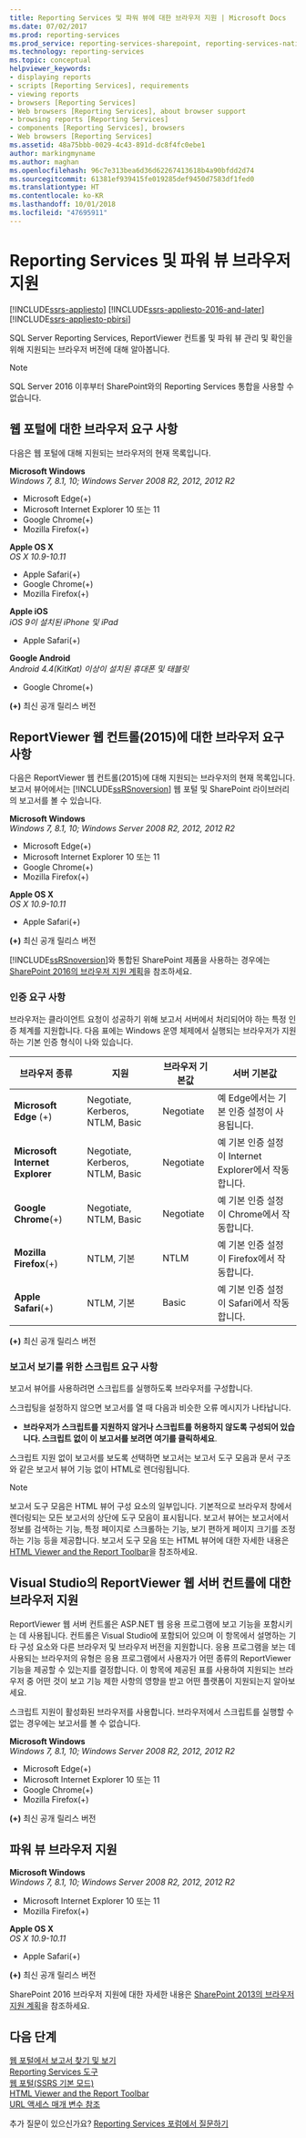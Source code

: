 ```yaml
---
title: Reporting Services 및 파워 뷰에 대한 브라우저 지원 | Microsoft Docs
ms.date: 07/02/2017
ms.prod: reporting-services
ms.prod_service: reporting-services-sharepoint, reporting-services-native
ms.technology: reporting-services
ms.topic: conceptual
helpviewer_keywords:
- displaying reports
- scripts [Reporting Services], requirements
- viewing reports
- browsers [Reporting Services]
- Web browsers [Reporting Services], about browser support
- browsing reports [Reporting Services]
- components [Reporting Services], browsers
- Web browsers [Reporting Services]
ms.assetid: 48a75bbb-0029-4c43-891d-dc8f4fc0ebe1
author: markingmyname
ms.author: maghan
ms.openlocfilehash: 96c7e313bea6d36d62267413618b4a90bfdd2d74
ms.sourcegitcommit: 61381ef939415fe019285def9450d7583df1fed0
ms.translationtype: HT
ms.contentlocale: ko-KR
ms.lasthandoff: 10/01/2018
ms.locfileid: "47695911"
---
```

# <a name="browser-support-for-reporting-services-and-power-view"></a>Reporting Services 및 파워 뷰 브라우저 지원

[!INCLUDE[ssrs-appliesto](../includes/ssrs-appliesto.md)] [!INCLUDE[ssrs-appliesto-2016-and-later](../includes/ssrs-appliesto-2016-and-later.md)] [!INCLUDE[ssrs-appliesto-pbirsi](../includes/ssrs-appliesto-pbirs.md)]

SQL Server Reporting Services, ReportViewer 컨트롤 및 파워 뷰 관리 및 확인을 위해 지원되는 브라우저 버전에 대해 알아봅니다.

> [!NOTE]
> SQL Server 2016 이후부터 SharePoint와의 Reporting Services 통합을 사용할 수 없습니다.

## <a name="browser-requirements-for-the-web-portal"></a>웹 포털에 대한 브라우저 요구 사항

다음은 웹 포털에 대해 지원되는 브라우저의 현재 목록입니다.

**Microsoft Windows**  
*Windows 7, 8.1, 10; Windows Server 2008 R2, 2012, 2012 R2*
- Microsoft Edge(+)
- Microsoft Internet Explorer 10 또는 11
- Google Chrome(+)
- Mozilla Firefox(+)

**Apple OS X**  
*OS X 10.9-10.11*

- Apple Safari(+)
- Google Chrome(+)
- Mozilla Firefox(+)

**Apple iOS**  
*iOS 9이 설치된 iPhone 및 iPad*

- Apple Safari(+)

**Google Android**  
*Android 4.4(KitKat) 이상이 설치된 휴대폰 및 태블릿*

- Google Chrome(+)

 **(+)** 최신 공개 릴리스 버전

## <a name="browser-requirements-for-the-reportviewer-web-control-2015"></a>ReportViewer 웹 컨트롤(2015)에 대한 브라우저 요구 사항

 다음은 ReportViewer 웹 컨트롤(2015)에 대해 지원되는 브라우저의 현재 목록입니다. 보고서 뷰어에서는 [!INCLUDE[ssRSnoversion](../includes/ssrsnoversion-md.md)] 웹 포털 및 SharePoint 라이브러리의 보고서를 볼 수 있습니다.  

**Microsoft Windows**  
*Windows 7, 8.1, 10; Windows Server 2008 R2, 2012, 2012 R2*

- Microsoft Edge(+)
- Microsoft Internet Explorer 10 또는 11
- Google Chrome(+)
- Mozilla Firefox(+)

**Apple OS X**  
*OS X 10.9-10.11*

- Apple Safari(+)

 **(+)** 최신 공개 릴리스 버전

 [!INCLUDE[ssRSnoversion](../includes/ssrsnoversion-md.md)]와 통합된 SharePoint 제품을 사용하는 경우에는  [SharePoint 2016의 브라우저 지원 계획](http://technet.microsoft.com//library/cc263526\(v=office.16\).aspx)을 참조하세요.

### <a name="authentication-requirements"></a>인증 요구 사항

 브라우저는 클라이언트 요청이 성공하기 위해 보고서 서버에서 처리되어야 하는 특정 인증 체계를 지원합니다. 다음 표에는 Windows 운영 체제에서 실행되는 브라우저가 지원하는 기본 인증 형식이 나와 있습니다.

|**브라우저 종류**|**지원**|**브라우저 기본값**|**서버 기본값**|
|----------------------|------------------|-------------------------|------------------------|
|**Microsoft Edge** (+)|Negotiate, Kerberos, NTLM, Basic|Negotiate|예 Edge에서는 기본 인증 설정이 사용됩니다.|
|**Microsoft Internet Explorer**|Negotiate, Kerberos, NTLM, Basic|Negotiate|예 기본 인증 설정이 Internet Explorer에서 작동합니다.|
|**Google Chrome**(+)|Negotiate, NTLM, Basic|Negotiate|예 기본 인증 설정이 Chrome에서 작동합니다.|
|**Mozilla Firefox**(+)|NTLM, 기본|NTLM|예 기본 인증 설정이 Firefox에서 작동합니다.|
|**Apple Safari**(+)|NTLM, 기본|Basic|예 기본 인증 설정이 Safari에서 작동합니다.|

 **(+)** 최신 공개 릴리스 버전

### <a name="script-requirements-for-viewing-reports"></a>보고서 보기를 위한 스크립트 요구 사항

 보고서 뷰어를 사용하려면 스크립트를 실행하도록 브라우저를 구성합니다.

 스크립팅을 설정하지 않으면 보고서를 열 때 다음과 비슷한 오류 메시지가 나타납니다.

- **브라우저가 스크립트를 지원하지 않거나 스크립트를 허용하지 않도록 구성되어 있습니다. 스크립트 없이 이 보고서를 보려면 여기를 클릭하세요**.

 스크립트 지원 없이 보고서를 보도록 선택하면 보고서는 보고서 도구 모음과 문서 구조와 같은 보고서 뷰어 기능 없이 HTML로 렌더링됩니다.

> [!NOTE]
> 보고서 도구 모음은 HTML 뷰어 구성 요소의 일부입니다. 기본적으로 브라우저 창에서 렌더링되는 모든 보고서의 상단에 도구 모음이 표시됩니다. 보고서 뷰어는 보고서에서 정보를 검색하는 기능, 특정 페이지로 스크롤하는 기능, 보기 편하게 페이지 크기를 조정하는 기능 등을 제공합니다. 보고서 도구 모음 또는 HTML 뷰어에 대한 자세한 내용은 [HTML Viewer and the Report Toolbar](../reporting-services/html-viewer-and-the-report-toolbar.md)을 참조하세요.

## <a name="browser-support-for-reportviewer-web-server-controls-in-visual-studio"></a>Visual Studio의 ReportViewer 웹 서버 컨트롤에 대한 브라우저 지원

 ReportViewer 웹 서버 컨트롤은 ASP.NET 웹 응용 프로그램에 보고 기능을 포함시키는 데 사용됩니다. 컨트롤은 Visual Studio에 포함되어 있으며 이 항목에서 설명하는 기타 구성 요소와 다른 브라우저 및 브라우저 버전을 지원합니다. 응용 프로그램을 보는 데 사용되는 브라우저의 유형은 응용 프로그램에서 사용자가 어떤 종류의 ReportViewer 기능을 제공할 수 있는지를 결정합니다. 이 항목에 제공된 표를 사용하여 지원되는 브라우저 중 어떤 것이 보고 기능 제한 사항의 영향을 받고 어떤 플랫폼이 지원되는지 알아보세요.  

 스크립트 지원이 활성화된 브라우저를 사용합니다. 브라우저에서 스크립트를 실행할 수 없는 경우에는 보고서를 볼 수 없습니다.

**Microsoft Windows**  
*Windows 7, 8.1, 10; Windows Server 2008 R2, 2012, 2012 R2*

- Microsoft Edge(+)
- Microsoft Internet Explorer 10 또는 11
- Google Chrome(+)
- Mozilla Firefox(+)

 **(+)** 최신 공개 릴리스 버전

## <a name="power-view-browser-support"></a>파워 뷰 브라우저 지원

**Microsoft Windows**  
*Windows 7, 8.1, 10; Windows Server 2008 R2, 2012, 2012 R2*

- Microsoft Internet Explorer 10 또는 11
- Mozilla Firefox(+)

**Apple OS X**  
*OS X 10.9-10.11*

- Apple Safari(+)

 **(+)** 최신 공개 릴리스 버전

 SharePoint 2016 브라우저 지원에 대한 자세한 내용은 [SharePoint 2013의 브라우저 지원 계획](http://technet.microsoft.com//library/cc263526\(v=office.16\).aspx)을 참조하세요.

## <a name="next-steps"></a>다음 단계

[웹 포털에서 보고서 찾기 및 보기](report-builder/finding-and-viewing-reports-in-the-web-portal-report-builder-and-ssrs.md)  
[Reporting Services 도구](../reporting-services/tools/reporting-services-tools.md)  
[웹 포털(SSRS 기본 모드)](http://msdn.microsoft.com/7349e626-6ed5-4d21-b05f-cf042ad9ad70)  
[HTML Viewer and the Report Toolbar](../reporting-services/html-viewer-and-the-report-toolbar.md)  
[URL 액세스 매개 변수 참조](../reporting-services/url-access-parameter-reference.md)  

추가 질문이 있으신가요? [Reporting Services 포럼에서 질문하기](http://go.microsoft.com/fwlink/?LinkId=620231)

